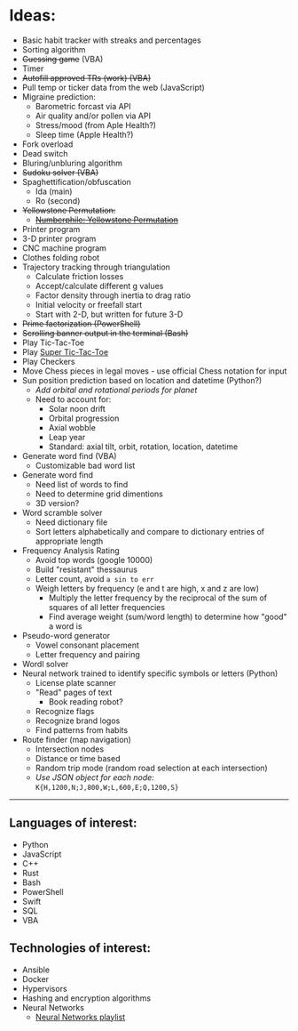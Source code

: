 # Ideas:

* Basic habit tracker with streaks and percentages
* Sorting algorithm
* ~~Guessing game~~ (VBA)
* Timer
* ~~Autofill approved TRs (work) (VBA)~~
* Pull temp or ticker data from the web (JavaScript)
* Migraine prediction:
  * Barometric forcast via API
  * Air quality and/or pollen via API
  * Stress/mood (from Aple Health?)
  * Sleep time (Apple Health?)
* Fork overload
* Dead switch
* Bluring/unbluring algorithm
* ~~Sudoku solver (VBA)~~
* Spaghettification/obfuscation
  * Ida (main)
  * Ro (second)
* ~~Yellowstone Permutation:~~
  * ~~[Numberphile: Yellowstone Permutation](https://www.youtube.com/watch?v=DUaqiM1bGX4)~~
* Printer program
* 3-D printer program
* CNC machine program
* Clothes folding robot
* Trajectory tracking through triangulation
  * Calculate friction losses
  * Accept/calculate different g values
  * Factor density through inertia to drag ratio
  * Initial velocity or freefall start
  * Start with 2-D, but written for future 3-D
* ~~Prime factorization (PowerShell)~~
* ~~Scrolling banner output in the terminal (Bash)~~
* Play Tic-Tac-Toe
* Play [Super Tic-Tac-Toe](https://www.youtube.com/watch?v=_Na3a1ZrX7c)
* Play Checkers
* Move Chess pieces in legal moves - use official Chess notation for input
* Sun position prediction based on location and datetime (Python?)
  * *Add orbital and rotational periods for planet*
  * Need to account for:
    * Solar noon drift
    * Orbital progression
    * Axial wobble
    * Leap year
    * Standard: axial tilt, orbit, rotation, location, datetime
* Generate word find (VBA)
  * Customizable bad word list
* Generate word find
  * Need list of words to find
  * Need to determine grid dimentions
  * 3D version?
* Word scramble solver
  * Need dictionary file
  * Sort letters alphabetically and compare to dictionary entries of appropriate length
* Frequency Analysis Rating
  * Avoid top words (google 10000)
  * Build "resistant" thessaurus
  * Letter count, avoid `a sin to err`
  * Weigh letters by frequency (e and t are high, x and z are low)
    * Multiply the letter frequency by the reciprocal of the sum of squares of all letter frequencies
    * Find average weight (sum/word length) to determine how "good" a word is
* Pseudo-word generator
  * Vowel consonant placement
  * Letter frequency and pairing
* Wordl solver
* Neural network trained to identify specific symbols or letters (Python)
  * License plate scanner
  * "Read" pages of text
    * Book reading robot?
  * Recognize flags
  * Recognize brand logos
  * Find patterns from habits
* Route finder (map navigation)
  * Intersection nodes
  * Distance or time based
  * Random trip mode (random road selection at each intersection)
  * *Use JSON object for each node:*
    `K{H,1200,N;J,800,W;L,600,E;Q,1200,S}`
***
## Languages of interest:
* Python
* JavaScript
* C++
* Rust
* Bash
* PowerShell
* Swift
* SQL
* VBA

## Technologies of interest:
* Ansible
* Docker
* Hypervisors
* Hashing and encryption algorithms
* Neural Networks
  * [Neural Networks playlist](https://www.youtube.com/watch?v=aircAruvnKk&list=PLZHQObOWTQDNU6R1_67000Dx_ZCJB-3pi)
